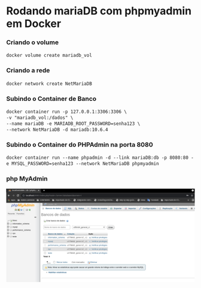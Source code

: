 # Rodando mariaDB com phpmyadmin em Docker

### Criando o volume
```
docker volume create mariadb_vol
```
### Criando a rede
```
docker network create NetMariaDB
```
### Subindo o Container de Banco
```
docker container run -p 127.0.0.1:3306:3306 \
-v "mariadb_vol:/dados" \
--name mariaDB -e MARIADB_ROOT_PASSWORD=senha123 \
--network NetMariaDB -d mariadb:10.6.4
```
### Subindo o Container do PHPAdmin na porta 8080
```
docker container run --name phpadmin -d --link mariaDB:db -p 8080:80 -e MYSQL_PASSWORD=senha123 --network NetMariaDB phpmyadmin
```
### php MyAdmin
![phpMyAdmin](img/phpmyadmin.png)